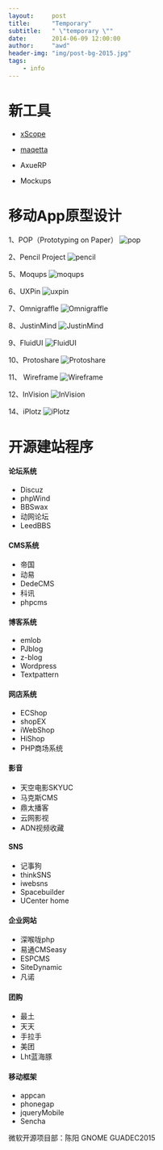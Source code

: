 ```yaml
---
layout:     post
title:      "Temporary"
subtitle:   " \"temporary \""
date:       2014-06-09 12:00:00
author:     "awd"
header-img: "img/post-bg-2015.jpg"
tags:
    - info
---
```





# 新工具

- [xScope](http://xscopeapp.com/)

- [maqetta](http://maqetta.org/)

- AxueRP
- Mockups


# 移动App原型设计

1、POP（Prototyping on Paper）
![pop](/img/in-post/work-tools-pop.png)

2、Pencil Project 
![pencil](/img/in-post/work-tools-pencil.png)

5、Moqups
![moqups](/img/in-post/work-tools-moqups.png)

6、UXPin
![uxpin](/img/in-post/work-tools-uxpin.png)

7、Omnigraffle
![Omnigraffle](/img/in-post/work-tools-omnigraffle.png)

8、JustinMind
![JustinMind](/img/in-post/work-tools-justinmind.png)

9、FluidUI
![FluidUI](/img/in-post/work-tools-fluidui.png)

10、Protoshare
![Protoshare](/img/in-post/work-tools-protoshare.png)

11、 Wireframe
![Wireframe](/img/in-post/work-tools-wireframe.png)

12、InVision
![InVision](/img/in-post/work-tools-invision.png)

14、iPlotz 
![iPlotz ](/img/in-post/work-tools-iplotz.png)


# 开源建站程序

#### 论坛系统
- Discuz
- phpWind
- BBSwax	
- 动网论坛	
- LeedBBS

#### CMS系统
- 帝国	
- 动易	
- DedeCMS	
- 科讯	
- phpcms

#### 博客系统
- emlob		
- PJblog		
- z-blog		
- Wordpress	
- Textpattern

#### 网店系统
- ECShop	
- shopEX	
- iWebShop	
- HiShop	
- PHP商场系统

#### 影音
- 天空电影SKYUC	
- 马克斯CMS	
- 鼎太播客	
- 云网影视	
- ADN视频收藏

#### SNS
- 记事狗		
- thinkSNS	
- iwebsns	
- Spacebuilder	
- UCenter home

#### 企业网站
- 深喉咙php	
- 易通CMSeasy		
- ESPCMS	
- SiteDynamic	
- 凡诺

#### 团购
- 最土	
- 天天	
- 手拉手	
- 美团	
- Lht蓝海豚

#### 移动框架
- appcan
- phonegap
- jqueryMobile
- Sencha


微软开源项目部：陈阳
GNOME GUADEC2015
